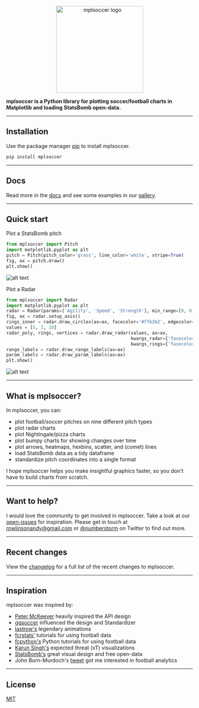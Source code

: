 <p align="center">
<img src="https://github.com/andrewRowlinson/mplsoccer/blob/master/docs/source/logo.png?raw=true" width="235px" alt="mplsoccer logo"/>
</p>

**mplsoccer is a Python library for plotting soccer/football charts in Matplotlib 
and loading StatsBomb open-data.**

---

## Installation

Use the package manager [pip](https://pip.pypa.io/en/stable/) to install mplsoccer.

```bash
pip install mplsoccer
```

---

## Docs

Read more in the [docs](https://mplsoccer.readthedocs.io/) and see some 
examples in our [gallery](https://mplsoccer.readthedocs.io/en/latest/gallery/index.html).

---

## Quick start

Plot a StatsBomb pitch

```python
from mplsoccer import Pitch
import matplotlib.pyplot as plt
pitch = Pitch(pitch_color='grass', line_color='white', stripe=True)
fig, ax = pitch.draw()
plt.show()
```
![alt text](https://github.com/andrewRowlinson/mplsoccer/blob/master/docs/quick_start.png?raw=true 
"statsbomb quick start pitch example")

Plot a Radar
```python
from mplsoccer import Radar
import matplotlib.pyplot as plt
radar = Radar(params=['Agility', 'Speed', 'Strength'], min_range=[0, 0, 0], max_range=[10, 10, 10])
fig, ax = radar.setup_axis()
rings_inner = radar.draw_circles(ax=ax, facecolor='#ffb2b2', edgecolor='#fc5f5f')
values = [5, 3, 10]
radar_poly, rings, vertices = radar.draw_radar(values, ax=ax,
                                               kwargs_radar={'facecolor': '#00f2c1', 'alpha': 0.6}, 
                                               kwargs_rings={'facecolor': '#d80499', 'alpha': 0.6})
range_labels = radar.draw_range_labels(ax=ax)
param_labels = radar.draw_param_labels(ax=ax)
plt.show()
```
![alt text](https://github.com/andrewRowlinson/mplsoccer/blob/master/docs/quick_start_radar.png?raw=true 
"radar quick start example")

---

## What is mplsoccer?
In mplsoccer, you can:

- plot football/soccer pitches on nine different pitch types
- plot radar charts
- plot Nightingale/pizza charts
- plot bumpy charts for showing changes over time
- plot arrows, heatmaps, hexbins, scatter, and (comet) lines
- load StatsBomb data as a tidy dataframe
- standardize pitch coordinates into a single format

I hope mplsoccer helps you make insightful graphics faster,
so you don't have to build charts from scratch.

---

## Want to help?
I would love the community to get involved in mplsoccer.
Take a look at our [open-issues](https://github.com/andrewRowlinson/mplsoccer/issues) 
for inspiration.
Please get in touch at rowlinsonandy@gmail.com or 
[@numberstorm](https://twitter.com/numberstorm) on Twitter to find out more.

---

## Recent changes

View the [changelog](https://github.com/andrewRowlinson/mplsoccer/blob/master/CHANGELOG.md) 
for a full list of the recent changes to mplsoccer.

---

## Inspiration

mplsoccer was inspired by:
- [Peter McKeever](http://petermckeever.com/2020/10/how-to-draw-a-football-pitch/) heavily 
inspired the API design
- [ggsoccer](https://github.com/Torvaney/ggsoccer) influenced the design and Standardizer
- [lastrow's](https://twitter.com/lastrowview) legendary animations
- [fcrstats'](http://fcrstats.com/) tutorials for using football data
- [fcpython's](https://fcpython.com/) Python tutorials for using football data
- [Karun Singh's](https://twitter.com/karun1710) expected threat (xT) visualizations
- [StatsBomb's](https://statsbomb.com/) great visual design and free open-data
- John Burn-Murdoch's [tweet](https://twitter.com/jburnmurdoch/status/1057907312030085120) got me 
interested in football analytics

---

## License

[MIT](https://choosealicense.com/licenses/mit)
